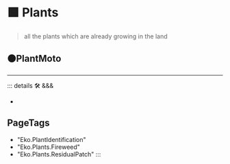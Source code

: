 # 🟩  <eko>Plants</eko>

> all the plants which are already growing in the land

## 🟠<move>PlantMoto</move>

---

<!-- =================================================== -->
<!-- =================================================== -->
<!-- =================================================== -->
<!-- =================================================== -->
<!-- =================================================== -->
::: details 🛠 <dev>&&&</dev>

-

<h2>PageTags</h2>

- "Eko.PlantIdentification"
- "Eko.Plants.Fireweed"
- "Eko.Plants.ResidualPatch"
:::
